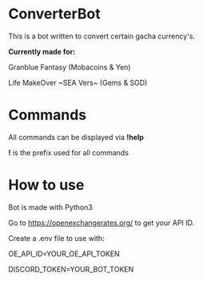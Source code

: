 # ConverterBot

This is a bot written to convert certain gacha currency's.

**Currently made for:**

Granblue Fantasy (Mobacoins & Yen)

Life MakeOver ~SEA Vers~ (Gems & SGD)


# Commands
All commands can be displayed via **!help** 

**!** is the prefix used for all commands

# How to use

Bot is made with Python3

Go to https://openexchangerates.org/ to get your API ID.

Create a .env file to use with: 

OE_API_ID=YOUR_OE_API_TOKEN 

DISCORD_TOKEN=YOUR_BOT_TOKEN 